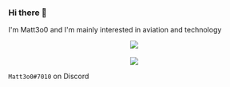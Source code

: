 ### Hi there 👋

I'm Matt3o0 and I'm mainly interested in aviation and technology

<p align="center">
  <a href="https://github.com/duvbolone">
    <img align="center" src="https://komarev.com/ghpvc/?username=duvbolone&color=blue" />
  </a>
  <br>
  <br>
  <a href="https://github.com/crazytimtimtim">
    <img align="center" src="https://github-readme-stats.vercel.app/api?username=duvbolone&show_icons=true&theme=transparent&border_radius=50" />
  </a>
</p>

`Matt3o0#7010` on Discord
